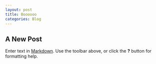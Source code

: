```yaml
---
layout: post
title: Boooooo
categories: Blog
---
```


## A New Post

Enter text in [Markdown](http://daringfireball.net/projects/markdown/). Use the toolbar above, or click the **?** button for formatting help.
